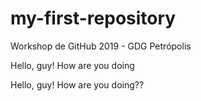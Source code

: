 # my-first-repository
Workshop de GitHub 2019 - GDG Petrópolis

Hello, guy!
How are you doing

Hello, guy!
How are you doing??
